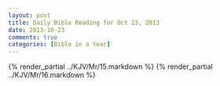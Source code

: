 ```yaml
---
layout: post
title: Daily Bible Reading for Oct 23, 2013
date: 2013-10-23
comments: true
categories: [Bible in a Year]
---
```

{% render_partial ../KJV/Mr/15.markdown %}
{% render_partial ../KJV/Mr/16.markdown %}
